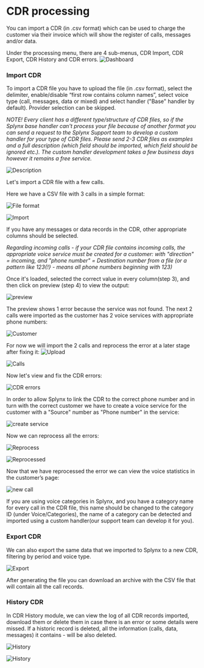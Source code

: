CDR processing
==========

You can import a CDR (in .csv format) which can be used to charge the customer via their invoice which will show the register of calls, messages and/or data.

Under the processing menu, there are 4 sub-menus, CDR Import, CDR Export, CDR History and CDR errors.
![Dashboard](dashboard_voice.png)

### Import CDR

To import a CDR file you have to upload the file (in .csv format), select the delimiter, enable/disable “first row contains column names”, select voice type (call, messages, data or mixed) and select handler ("Base" handler by default). Provider selection can be skipped.

*NOTE! Every client has a different type/structure of CDR files, so if the Splynx base handler can't process your file because of another format you can send a request to the Splynx Support team to develop a custom handler for your type of CDR files. Please send 2-3 CDR files as examples and a full description (which field should be imported, which field should be ignored etc.). The custom handler development takes a few business days however it remains a free service.*

![Description](import_description.png)

Let's import a CDR file with a few calls.

Here we have a CSV file with 3 calls in a simple format:

![File format](file_format.png)

![Import](import_file.png)

If you have any messages or data records in the CDR, other appropriate columns should be selected.

*Regarding incoming calls - if your CDR file contains incoming calls, the appropriate voice service must be created for a customer: with "direction" = incoming, and "phone number" = Destination number from a file (or a pattern like 123{!} - means all phone numbers beginning with 123)*

Once it's loaded, selected the correct value in every column(step 3), and then click on preview (step 4) to view the output:

![preview](preview.png)

The preview shows 1 error because the service was not found. The next 2 calls were imported as the customer has 2 voice services with appropriate phone numbers:

![Customer](customer_services.png)

For now we will import the 2 calls and reprocess the error at a later stage after fixing it:
![Upload](import_result.png)

![Calls](calls_stat1.png)

Now let's view and fix the CDR errors:

 ![CDR errors](error.png)

In order to allow Splynx to link the CDR to the correct phone number and in turn with the correct customer we have to create a voice service for the customer with a "Source" number as "Phone number" in the service:

![create service](add_new_service.png)

Now we can reprocess all the errors:

![Reprocess](error1.png)

![Reprocessed](reprocessed.png)

Now that we have reprocessed the error we can view the voice statistics in the customer’s page:

![new call](new_call.png)

If you are using voice categories in Splynx, and you have a category name for every call in the CDR file, this name should be changed to the category ID (under Voice/Categories), the name of a category can be detected and imported using a custom handler(our support team can develop it for you).


### Export CDR

We can also export the same data that we imported to Splynx to a new CDR, filtering by period and voice type.

![Export](export.png)

After generating the file you can download an archive with the CSV file that will contain all the call records.


### History CDR

In CDR History module, we can view the log of all CDR records imported, download them or delete them in case there is an error or some details were missed. If a historic record is deleted, all the information (calls, data, messages) it contains - will be also deleted.

![History](history.png)

![History](history_view.png)

